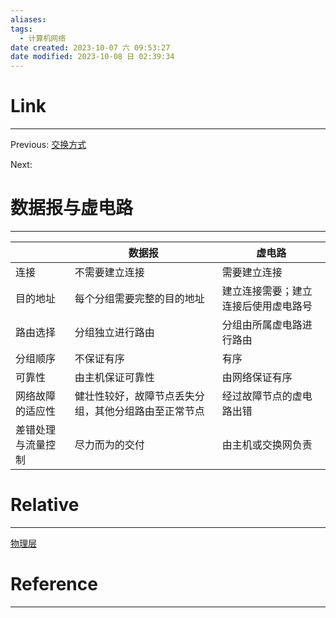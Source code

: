 ```yaml
---
aliases:
tags:
  - 计算机网络
date created: 2023-10-07 六 09:53:27
date modified: 2023-10-08 日 02:39:34
---
```


# Link

---

Previous: [交换方式](交换方式.md)

Next:

# 数据报与虚电路

---

|                    | 数据报                                               | 虚电路                               |
| ------------------ | ---------------------------------------------------- | ------------------------------------ |
| 连接               | 不需要建立连接                                       | 需要建立连接                         |
| 目的地址           | 每个分组需要完整的目的地址                           | 建立连接需要；建立连接后使用虚电路号 |
| 路由选择           | 分组独立进行路由                                     | 分组由所属虚电路进行路由             |
| 分组顺序           | 不保证有序                                           | 有序                                 |
| 可靠性             | 由主机保证可靠性                                     | 由网络保证有序                       |
| 网络故障的适应性   | 健壮性较好，故障节点丢失分组，其他分组路由至正常节点 | 经过故障节点的虚电路出错             |
| 差错处理与流量控制 | 尽力而为的交付                                       | 由主机或交换网负责                   |

# Relative

---

[物理层](物理层.md)

# Reference

---
